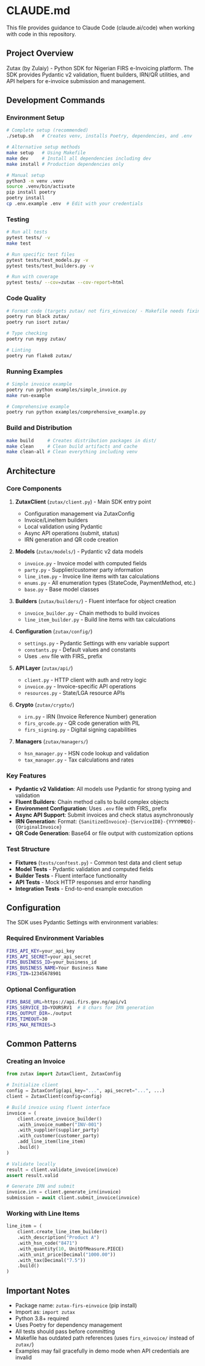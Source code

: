 # CLAUDE.md

This file provides guidance to Claude Code (claude.ai/code) when working with code in this repository.

## Project Overview

Zutax (by Zulaiy) - Python SDK for Nigerian FIRS e-Invoicing platform. The SDK provides Pydantic v2 validation, fluent builders, IRN/QR utilities, and API helpers for e-invoice submission and management.

## Development Commands

### Environment Setup
```bash
# Complete setup (recommended)
./setup.sh   # Creates venv, installs Poetry, dependencies, and .env

# Alternative setup methods
make setup   # Using Makefile
make dev     # Install all dependencies including dev
make install # Production dependencies only

# Manual setup
python3 -m venv .venv
source .venv/bin/activate
pip install poetry
poetry install
cp .env.example .env  # Edit with your credentials
```

### Testing
```bash
# Run all tests
pytest tests/ -v
make test

# Run specific test files
pytest tests/test_models.py -v
pytest tests/test_builders.py -v

# Run with coverage
pytest tests/ --cov=zutax --cov-report=html
```

### Code Quality
```bash
# Format code (targets zutax/ not firs_einvoice/ - Makefile needs fixing)
poetry run black zutax/
poetry run isort zutax/

# Type checking
poetry run mypy zutax/

# Linting
poetry run flake8 zutax/
```

### Running Examples
```bash
# Simple invoice example
poetry run python examples/simple_invoice.py
make run-example

# Comprehensive example
poetry run python examples/comprehensive_example.py
```

### Build and Distribution
```bash
make build     # Creates distribution packages in dist/
make clean     # Clean build artifacts and cache
make clean-all # Clean everything including venv
```

## Architecture

### Core Components

1. **ZutaxClient** (`zutax/client.py`) - Main SDK entry point
   - Configuration management via ZutaxConfig
   - Invoice/LineItem builders
   - Local validation using Pydantic
   - Async API operations (submit, status)
   - IRN generation and QR code creation

2. **Models** (`zutax/models/`) - Pydantic v2 data models
   - `invoice.py` - Invoice model with computed fields
   - `party.py` - Supplier/customer party information
   - `line_item.py` - Invoice line items with tax calculations
   - `enums.py` - All enumeration types (StateCode, PaymentMethod, etc.)
   - `base.py` - Base model classes

3. **Builders** (`zutax/builders/`) - Fluent interface for object creation
   - `invoice_builder.py` - Chain methods to build invoices
   - `line_item_builder.py` - Build line items with tax calculations

4. **Configuration** (`zutax/config/`)
   - `settings.py` - Pydantic Settings with env variable support
   - `constants.py` - Default values and constants
   - Uses `.env` file with FIRS_ prefix

5. **API Layer** (`zutax/api/`)
   - `client.py` - HTTP client with auth and retry logic
   - `invoice.py` - Invoice-specific API operations
   - `resources.py` - State/LGA resource APIs

6. **Crypto** (`zutax/crypto/`)
   - `irn.py` - IRN (Invoice Reference Number) generation
   - `firs_qrcode.py` - QR code generation with PIL
   - `firs_signing.py` - Digital signing capabilities

7. **Managers** (`zutax/managers/`)
   - `hsn_manager.py` - HSN code lookup and validation
   - `tax_manager.py` - Tax calculations and rates

### Key Features

- **Pydantic v2 Validation**: All models use Pydantic for strong typing and validation
- **Fluent Builders**: Chain method calls to build complex objects
- **Environment Configuration**: Uses `.env` file with FIRS_ prefix
- **Async API Support**: Submit invoices and check status asynchronously
- **IRN Generation**: Format: `{SanitizedInvoice}-{ServiceID8}-{YYYYMMDD}-{OriginalInvoice}`
- **QR Code Generation**: Base64 or file output with customization options

### Test Structure

- **Fixtures** (`tests/conftest.py`) - Common test data and client setup
- **Model Tests** - Pydantic validation and computed fields
- **Builder Tests** - Fluent interface functionality
- **API Tests** - Mock HTTP responses and error handling
- **Integration Tests** - End-to-end example execution

## Configuration

The SDK uses Pydantic Settings with environment variables:

### Required Environment Variables
```bash
FIRS_API_KEY=your_api_key
FIRS_API_SECRET=your_api_secret
FIRS_BUSINESS_ID=your_business_id
FIRS_BUSINESS_NAME=Your Business Name
FIRS_TIN=12345678901
```

### Optional Configuration
```bash
FIRS_BASE_URL=https://api.firs.gov.ng/api/v1
FIRS_SERVICE_ID=YOURSRV1  # 8 chars for IRN generation
FIRS_OUTPUT_DIR=./output
FIRS_TIMEOUT=30
FIRS_MAX_RETRIES=3
```

## Common Patterns

### Creating an Invoice
```python
from zutax import ZutaxClient, ZutaxConfig

# Initialize client
config = ZutaxConfig(api_key="...", api_secret="...", ...)
client = ZutaxClient(config=config)

# Build invoice using fluent interface
invoice = (
    client.create_invoice_builder()
    .with_invoice_number("INV-001")
    .with_supplier(supplier_party)
    .with_customer(customer_party)
    .add_line_item(line_item)
    .build()
)

# Validate locally
result = client.validate_invoice(invoice)
assert result.valid

# Generate IRN and submit
invoice.irn = client.generate_irn(invoice)
submission = await client.submit_invoice(invoice)
```

### Working with Line Items
```python
line_item = (
    client.create_line_item_builder()
    .with_description("Product A")
    .with_hsn_code("8471")
    .with_quantity(10, UnitOfMeasure.PIECE)
    .with_unit_price(Decimal("1000.00"))
    .with_tax(Decimal("7.5"))
    .build()
)
```

## Important Notes

- Package name: `zutax-firs-einvoice` (pip install)
- Import as: `import zutax`
- Python 3.8+ required
- Uses Poetry for dependency management
- All tests should pass before committing
- Makefile has outdated path references (uses `firs_einvoice/` instead of `zutax/`)
- Examples may fail gracefully in demo mode when API credentials are invalid
